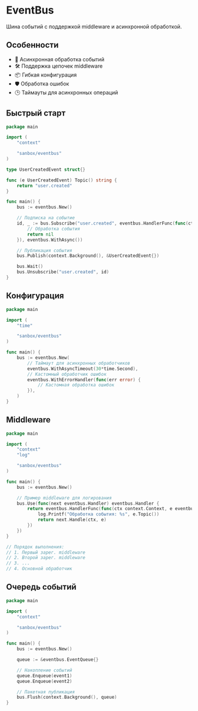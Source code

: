 # EventBus

Шина событий с поддержкой middleware и асинхронной обработкой.

## Особенности

- 🚀 Асинхронная обработка событий
- 🛠️ Поддержка цепочек middleware
- 📦 Гибкая конфигурация
- 🛡️ Обработка ошибок
- 🕒 Таймауты для асинхронных операций

## Быстрый старт

```go
package main

import (
	"context"

	"sanbox/eventbus"
)

type UserCreatedEvent struct{}

func (e UserCreatedEvent) Topic() string {
	return "user.created"
}

func main() {
	bus := eventbus.New()

	// Подписка на событие
	id, _ := bus.Subscribe("user.created", eventbus.HandlerFunc(func(ctx context.Context, e eventbus.Event) error {
		// Обработка события
		return nil
	}), eventbus.WithAsync())

	// Публикация события
	bus.Publish(context.Background(), &UserCreatedEvent{})

	bus.Wait()
	bus.Unsubscribe("user.created", id)
}

```

## Конфигурация

```go
package main

import (
	"time"

	"sanbox/eventbus"
)

func main() {
	bus := eventbus.New(
		// Таймаут для асинхронных обработчиков
		eventbus.WithAsyncTimeout(30*time.Second),
		// Кастомный обработчик ошибок
		eventbus.WithErrorHandler(func(err error) {
			// Кастомная обработка ошибок
		}),
	)
}

```

## Middleware

```go
package main

import (
	"context"
	"log"

	"sanbox/eventbus"
)

func main() {
	bus := eventbus.New()

	// Пример middleware для логирования
	bus.Use(func(next eventbus.Handler) eventbus.Handler {
		return eventbus.HandlerFunc(func(ctx context.Context, e eventbus.Event) error {
			log.Printf("Обработка события: %s", e.Topic())
			return next.Handle(ctx, e)
		})
	})
}

// Порядок выполнения:
// 1. Первый зарег. middleware
// 2. Второй зарег. middleware
// 3. ...
// 4. Основной обработчик

```

## Очередь событий

```go
package main

import (
	"context"

	"sanbox/eventbus"
)

func main() {
	bus := eventbus.New()

	queue := &eventbus.EventQueue{}

	// Накопление событий
	queue.Enqueue(event1)
	queue.Enqueue(event2)

	// Пакетная публикация
	bus.Flush(context.Background(), queue)
}

```
